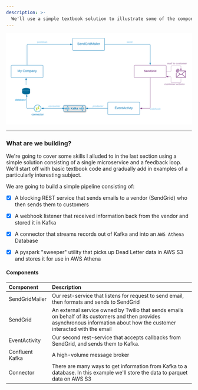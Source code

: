 ```yaml
---
description: >-
  We'll use a simple textbook solution to illustrate some of the components of a complete production deliverable.
---
```

![](../.gitbook/assets/sendgrid-personal-sendgrid-pipeline.png)

---
### What are we building?

We're going to cover some skills I alluded to in the last section using a simple solution consisting of a single microservice and a feedback loop.  We'll start off with basic textbook code and gradually add in examples of a particularly interesting subject. 

We are going to build a simple pipeline consisting of:
* [x] A blocking REST service that sends emails to a vendor (SendGrid) who then sends them to customers
* [x] A webhook listener that received information back from the vendor and stored it in Kafka
* [x] A connector that streams records out of Kafka and into an `AWS Athena` Database
* [x] A pyspark "sweeper" utility that picks up Dead Letter data in AWS S3 and stores it for use in AWS Athena


#### Components

|**Component** | **Description** |  
| :--- | :--- |
| SendGridMailer | Our rest-service that listens for request to send email, then formats and sends to SendGrid |  |  
| SendGrid | An external service owned by Twilio that sends emails on behalf of its customers and then provides asynchronous information about how the customer interacted with the email|  |  
| EventActivity | Our second rest-service that accepts callbacks from SendGrid, and sends them to Kafka.    |  |  
| Confluent Kafka | A high-volume message broker |  |  
| Connector | There are many ways to get information from Kafka to a database.  In this example we'll store the data to parquet data on AWS S3 |  |  


